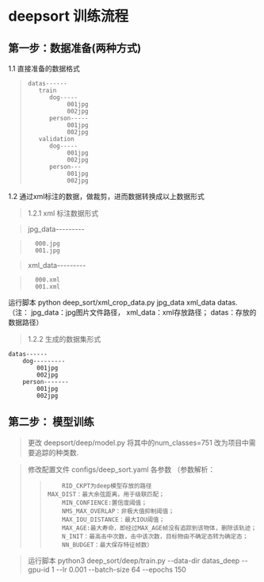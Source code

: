 # deepsort 训练流程

## 第一步：数据准备(两种方式)
1.1 	直接准备的数据格式
>     datas------ 
>		 train
>	        dog-----
> 	             001jpg 
>		         002jpg
>	     	person-----
>                001jpg
>                002jpg
>	     validation
>	        dog-----
>                001jpg
>                002jpg
>	     	person---
>                001jpg
>                002jpg


1.2 通过xml标注的数据，做裁剪，进而数据转换成以上数据形式
> 1.2.1  xml 标注数据形式  

>   jpg_data---------  

>       000.jpg 
>       001.jpg 

>   xml_data---------   

>       000.xml 
>       001.xml 

运行脚本 python deep_sort/xml_crop_data.py jpg_data xml_data datas.  
   （注： jpg_data：jpg图片文件路径， xml_data：xml存放路径； datas：存放的数据路径）
> 1.2.2  生成的数据集形式  

	datas------  
	    dog---------
	        001jpg
		    002jpg
	    person-------
	        001jpg
		    002jpg



## 第二步： 模型训练  

>  更改 deepsort/deep/model.py 将其中的num_classes=751 改为项目中需要追踪的种类数. 

> 修改配置文件 configs/deep_sort.yaml 各参数
            （参数解析：
>>         RID_CKPT为deep模型存放的路径
>> 	   MAX_DIST：最大余弦距离，用于级联匹配；
>>         MIN_CONFIENCE:置信度阈值；
>>         NMS_MAX_OVERLAP：非极大值抑制阈值；
>>         MAX_IOU_DISTANCE：最大IOU阈值；
>>         MAX_AGE:最大寿命，即经过MAX_AGE帧没有追踪到该物体，删除该轨迹；
>>         N_INIT：最高击中次数，击中该次数，目标物由不确定态转为确定态；
>>         NN_BUDGET：最大保存特征帧数）

> 	运行脚本 python3 deep_sort/deep/train.py --data-dir datas_deep --gpu-id 1 --lr 0.001 --batch-size 64 --epochs 150


